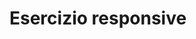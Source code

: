 # Esercizio responsive

<!--Esercizio completato ma ho un problema col overlay in responsive &#128532;-->